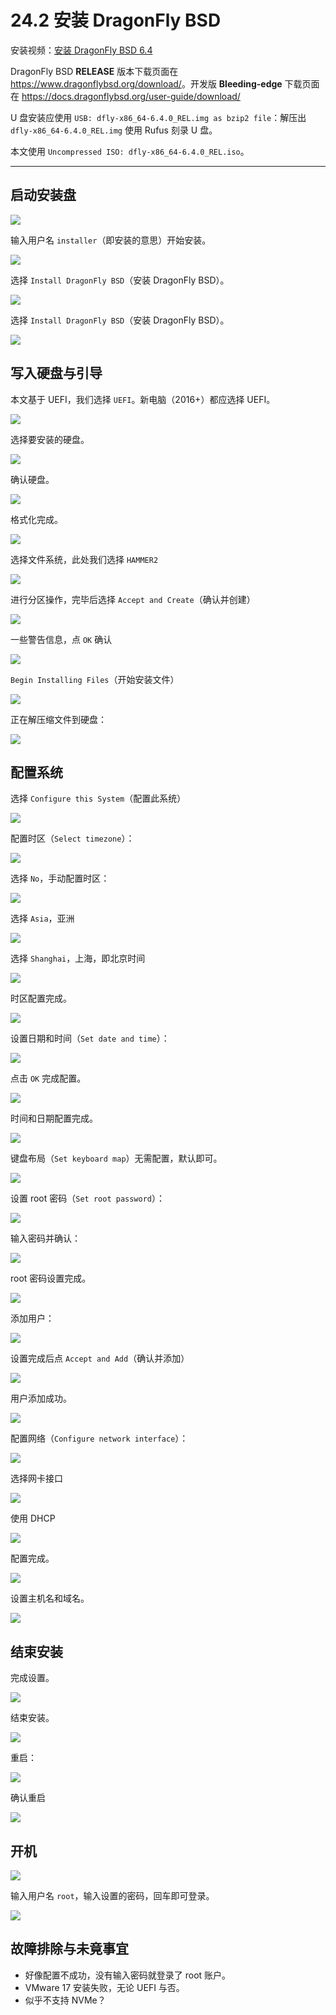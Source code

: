# 24.2 安装 DragonFly BSD

安装视频：[安装 DragonFly BSD 6.4](https://www.bilibili.com/video/BV1BM41187pD/)

DragonFly BSD **RELEASE** 版本下载页面在 <https://www.dragonflybsd.org/download/>。开发版 **Bleeding-edge** 下载页面在 <https://docs.dragonflybsd.org/user-guide/download/>

U 盘安装应使用 `USB: dfly-x86_64-6.4.0_REL.img as bzip2 file`：解压出 `dfly-x86_64-6.4.0_REL.img` 使用 Rufus 刻录 U 盘。

本文使用 `Uncompressed ISO: dfly-x86_64-6.4.0_REL.iso`。

---

## 启动安装盘

![](../.gitbook/assets/dragonflybsd1.png)  

输入用户名 `installer`（即安装的意思）开始安装。

![](../.gitbook/assets/dragonflybsd2.png)  

选择 `Install DragonFly BSD`（安装 DragonFly BSD）。

![](../.gitbook/assets/dragonflybsd3.png)  

选择 `Install DragonFly BSD`（安装 DragonFly BSD）。

![](../.gitbook/assets/dragonflybsd4.png)  

## 写入硬盘与引导

本文基于 UEFI，我们选择 `UEFI`。新电脑（2016+）都应选择 UEFI。

![](../.gitbook/assets/dragonflybsd5.png)  

选择要安装的硬盘。

![](../.gitbook/assets/dragonflybsd6.png)  

确认硬盘。

![](../.gitbook/assets/dragonflybsd7.png)  

格式化完成。

![](../.gitbook/assets/dragonflybsd8.png)  

选择文件系统，此处我们选择 `HAMMER2`

![](../.gitbook/assets/dragonflybsd9.png)  

进行分区操作，完毕后选择 `Accept and Create`（确认并创建）

![](../.gitbook/assets/dragonflybsd10.png)

一些警告信息，点 `OK` 确认

![](../.gitbook/assets/dragonflybsd11.png)  

`Begin Installing Files`（开始安装文件）

![](../.gitbook/assets/dragonflybsd12.png)  

正在解压缩文件到硬盘：

![](../.gitbook/assets/dragonflybsd13.png)

## 配置系统

选择 `Configure this System`（配置此系统）

![](../.gitbook/assets/dragonflybsd14.png)  

配置时区（`Select timezone`）：

![](../.gitbook/assets/dragonflybsd15.png)  

选择 `No`，手动配置时区：

![](../.gitbook/assets/dragonflybsd16.png)

选择 `Asia`，亚洲

![](../.gitbook/assets/dragonflybsd17.png)  

选择 `Shanghai`，上海，即北京时间

![](../.gitbook/assets/dragonflybsd18.png)  

时区配置完成。

![](../.gitbook/assets/dragonflybsd19.png)  

设置日期和时间（`Set date and time`）：

![](../.gitbook/assets/dragonflybsd20.png)  

点击 `OK` 完成配置。

![](../.gitbook/assets/dragonflybsd21.png)

时间和日期配置完成。

![](../.gitbook/assets/dragonflybsd22.png)  

键盘布局（`Set keyboard map`）无需配置，默认即可。

![](../.gitbook/assets/dragonflybsd23.png)  

设置 root 密码（`Set root password`）：

![](../.gitbook/assets/dragonflybsd25.png)

输入密码并确认：

![](../.gitbook/assets/dragonflybsd26.png)  

root 密码设置完成。

![](../.gitbook/assets/dragonflybsd27.png)

添加用户：

![](../.gitbook/assets/dragonflybsd28.png)

设置完成后点 `Accept and Add`（确认并添加）

![](../.gitbook/assets/dragonflybsd29.png)  

用户添加成功。

![](../.gitbook/assets/dragonflybsd30.png)

配置网络（`Configure network interface`）：

![](../.gitbook/assets/dragonflybsd31.png)  

选择网卡接口

![](../.gitbook/assets/dragonflybsd32.png)  

使用 DHCP

![](../.gitbook/assets/dragonflybsd33.png)  

配置完成。

![](../.gitbook/assets/dragonflybsd34.png)  

设置主机名和域名。

![](../.gitbook/assets/dragonflybsd35.png)

## 结束安装

完成设置。

![](../.gitbook/assets/dragonflybsd36.png)  

结束安装。

![](../.gitbook/assets/dragonflybsd37.png)

重启：

![](../.gitbook/assets/dragonflybsd38.png)  

确认重启

![](../.gitbook/assets/dragonflybsd39.png)  

## 开机

![](../.gitbook/assets/dragonflybsd40.png)  

输入用户名 `root`，输入设置的密码，回车即可登录。

![](../.gitbook/assets/dragonflybsd41.png)

## 故障排除与未竟事宜

- 好像配置不成功，没有输入密码就登录了 root 账户。
- VMware 17 安装失败，无论 UEFI 与否。
- 似乎不支持 NVMe？
